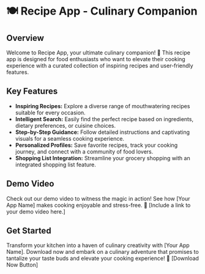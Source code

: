 # 🍽️ Recipe App - Culinary Companion

## Overview

Welcome to  Recipe App, your ultimate culinary companion! 🌟 This recipe app is designed for food enthusiasts who want to elevate their cooking experience with a curated collection of inspiring recipes and user-friendly features.

## Key Features

- **Inspiring Recipes:** Explore a diverse range of mouthwatering recipes suitable for every occasion.
- **Intelligent Search:** Easily find the perfect recipe based on ingredients, dietary preferences, or cuisine choices.
- **Step-by-Step Guidance:** Follow detailed instructions and captivating visuals for a seamless cooking experience.
- **Personalized Profiles:** Save favorite recipes, track your cooking journey, and connect with a community of food lovers.
- **Shopping List Integration:** Streamline your grocery shopping with an integrated shopping list feature.

## Demo Video

Check out our demo video to witness the magic in action! See how [Your App Name] makes cooking enjoyable and stress-free. 🎥 [Include a link to your demo video here.]

## Get Started

Transform your kitchen into a haven of culinary creativity with [Your App Name]. Download now and embark on a culinary adventure that promises to tantalize your taste buds and elevate your cooking experience! 📲 [Download Now Button]
